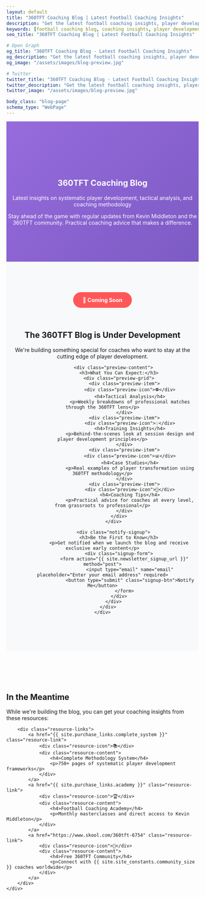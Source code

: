 ```yaml
---
layout: default
title: "360TFT Coaching Blog | Latest Football Coaching Insights"
description: "Get the latest football coaching insights, player development tips, and tactical analysis from Kevin Middleton and the 360TFT methodology. Updated regularly with practical coaching content."
keywords: [football coaching blog, coaching insights, player development tips, tactical analysis, 360TFT methodology, Kevin Middleton, coaching advice]
seo_title: "360TFT Coaching Blog | Latest Football Coaching Insights"

# Open Graph
og_title: "360TFT Coaching Blog - Latest Football Coaching Insights"
og_description: "Get the latest football coaching insights, player development tips, and tactical analysis from Kevin Middleton and the 360TFT methodology."
og_image: "/assets/images/blog-preview.jpg"

# Twitter
twitter_title: "360TFT Coaching Blog - Latest Football Coaching Insights"
twitter_description: "Get the latest football coaching insights, player development tips, and tactical analysis from Kevin Middleton and the 360TFT methodology."
twitter_image: "/assets/images/blog-preview.jpg"

body_class: "blog-page"
schema_type: "WebPage"
---
```


<!-- Hero Section -->
<section class="hero blog-hero">
    <div class="container">
        <div class="hero-content">
            <h1>360TFT Coaching Blog</h1>
            <p class="hero-subtitle">Latest insights on systematic player development, tactical analysis, and coaching methodology</p>
            <p class="hero-description">Stay ahead of the game with regular updates from Kevin Middleton and the 360TFT community. Practical coaching advice that makes a difference.</p>
        </div>
    </div>
</section>

<!-- Coming Soon Section -->
<section class="coming-soon">
    <div class="container">
        <div class="coming-soon-content">
            <div class="announcement-badge">🚀 Coming Soon</div>
            <h2>The 360TFT Blog is Under Development</h2>
            <p>We're building something special for coaches who want to stay at the cutting edge of player development.</p>
            
            <div class="preview-content">
                <h3>What You Can Expect:</h3>
                <div class="preview-grid">
                    <div class="preview-item">
                        <div class="preview-icon">⚽</div>
                        <h4>Tactical Analysis</h4>
                        <p>Weekly breakdowns of professional matches through the 360TFT lens</p>
                    </div>
                    <div class="preview-item">
                        <div class="preview-icon">💡</div>
                        <h4>Training Insights</h4>
                        <p>Behind-the-scenes look at session design and player development principles</p>
                    </div>
                    <div class="preview-item">
                        <div class="preview-icon">📊</div>
                        <h4>Case Studies</h4>
                        <p>Real examples of player transformation using 360TFT methodology</p>
                    </div>
                    <div class="preview-item">
                        <div class="preview-icon">🎯</div>
                        <h4>Coaching Tips</h4>
                        <p>Practical advice for coaches at every level, from grassroots to professional</p>
                    </div>
                </div>
            </div>
            
            <div class="notify-signup">
                <h3>Be the First to Know</h3>
                <p>Get notified when we launch the blog and receive exclusive early content</p>
                <div class="signup-form">
                    <form action="{{ site.newsletter_signup_url }}" method="post">
                        <input type="email" name="email" placeholder="Enter your email address" required>
                        <button type="submit" class="signup-btn">Notify Me</button>
                    </form>
                </div>
            </div>
        </div>
    </div>
</section>

<!-- Current Content -->
<section class="current-content">
    <div class="container">
        <h2>In the Meantime</h2>
        <p>While we're building the blog, you can get your coaching insights from these resources:</p>
        
        <div class="resource-links">
            <a href="{{ site.purchase_links.complete_system }}" class="resource-link">
                <div class="resource-icon">📚</div>
                <div class="resource-content">
                    <h4>Complete Methodology System</h4>
                    <p>750+ pages of systematic player development frameworks</p>
                </div>
            </a>
            <a href="{{ site.purchase_links.academy }}" class="resource-link">
                <div class="resource-icon">🏆</div>
                <div class="resource-content">
                    <h4>Football Coaching Academy</h4>
                    <p>Monthly masterclasses and direct access to Kevin Middleton</p>
                </div>
            </a>
            <a href="https://www.skool.com/360tft-6754" class="resource-link">
                <div class="resource-icon">👥</div>
                <div class="resource-content">
                    <h4>Free 360TFT Community</h4>
                    <p>Connect with {{ site.site_constants.community_size }} coaches worldwide</p>
                </div>
            </a>
        </div>
    </div>
</section>

<style>
.blog-hero {
    background: linear-gradient(135deg, #976bdd, #7c5bc4);
    color: white;
    padding: 120px 0 80px 0;
    text-align: center;
}

.coming-soon {
    padding: 80px 0;
    background: #f8f9fa;
}

.coming-soon-content {
    text-align: center;
    max-width: 800px;
    margin: 0 auto;
}

.announcement-badge {
    background: #ff5757;
    color: white;
    padding: 12px 25px;
    border-radius: 25px;
    display: inline-block;
    font-weight: bold;
    margin-bottom: 30px;
}

.preview-content {
    margin: 50px 0;
}

.preview-grid {
    display: grid;
    grid-template-columns: repeat(auto-fit, minmax(250px, 1fr));
    gap: 30px;
    margin-top: 40px;
}

.preview-item {
    background: white;
    padding: 30px;
    border-radius: 15px;
    box-shadow: 0 5px 15px rgba(0,0,0,0.1);
    text-align: center;
}

.preview-icon {
    font-size: 3em;
    margin-bottom: 20px;
}

.preview-item h4 {
    color: #976bdd;
    margin-bottom: 15px;
}

.notify-signup {
    background: white;
    padding: 40px;
    border-radius: 15px;
    margin: 40px 0;
}

.signup-form {
    display: flex;
    gap: 15px;
    max-width: 400px;
    margin: 20px auto 0;
}

.signup-form input {
    flex: 1;
    padding: 15px;
    border: 2px solid #ddd;
    border-radius: 8px;
    font-size: 1em;
}

.signup-btn {
    background: #976bdd;
    color: white;
    border: none;
    padding: 15px 30px;
    border-radius: 8px;
    font-weight: bold;
    cursor: pointer;
    transition: all 0.3s ease;
}

.signup-btn:hover {
    background: #7c5bc4;
}

.current-content {
    padding: 80px 0;
}

.resource-links {
    display: grid;
    grid-template-columns: repeat(auto-fit, minmax(300px, 1fr));
    gap: 30px;
    margin-top: 40px;
}

.resource-link {
    background: white;
    border: 2px solid #976bdd;
    border-radius: 15px;
    padding: 30px;
    text-decoration: none;
    color: inherit;
    display: flex;
    align-items: center;
    gap: 20px;
    transition: all 0.3s ease;
}

.resource-link:hover {
    transform: translateY(-3px);
    box-shadow: 0 15px 30px rgba(151, 107, 221, 0.15);
}

.resource-icon {
    font-size: 2.5em;
    flex-shrink: 0;
}

.resource-content h4 {
    color: #976bdd;
    margin-bottom: 10px;
}

.resource-content p {
    color: #666;
    margin: 0;
}

@media (max-width: 768px) {
    .signup-form {
        flex-direction: column;
    }
    
    .resource-link {
        flex-direction: column;
        text-align: center;
    }
    
    .preview-grid {
        grid-template-columns: 1fr;
    }
}
</style>